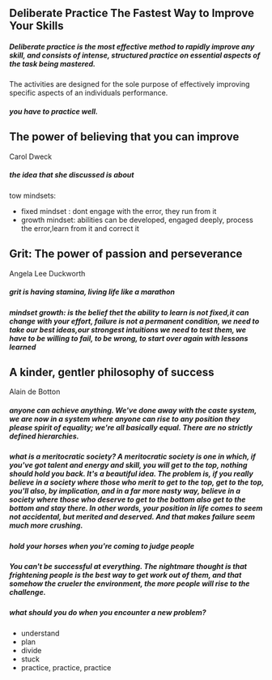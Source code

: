 ## Deliberate Practice The Fastest Way to Improve Your Skills
##### Deliberate practice is the most effective method to rapidly improve any skill, and consists of intense, structured practice on essential aspects of the task being mastered.
The activities are designed for the sole purpose of effectively improving specific aspects of an individuals performance.

##### you have to practice well.

## The power of believing that you can improve
Carol Dweck

##### the idea that she discussed is about
tow mindsets:
- fixed mindset : dont engage with the error, they run from it
- growth mindset: abilities can be developed, engaged deeply, process the error,learn from it and correct it  



## Grit: The power of passion and perseverance
Angela Lee Duckworth
##### grit is having stamina, living life like a marathon
##### mindset growth: is the belief thet the ability to learn is not fixed,it can change with your effort, failure is not a permanent condition, we need to take our best ideas,our strongest intuitions we need to test them, we have to be willing to fail, to be wrong, to start over again with lessons learned 

## A kinder, gentler philosophy of success
Alain de Botton

#####  anyone can achieve anything. We've done away with the caste system, we are now in a system where anyone can rise to any position they please spirit of equality; we're all basically equal. There are no strictly defined hierarchies. 

##### what is a meritocratic society? A meritocratic society is one in which, if you've got talent and energy and skill, you will get to the top, nothing should hold you back. It's a beautiful idea. The problem is, if you really believe in a society where those who merit to get to the top, get to the top, you'll also, by implication, and in a far more nasty way, believe in a society where those who deserve to get to the bottom also get to the bottom and stay there. In other words, your position in life comes to seem not accidental, but merited and deserved. And that makes failure seem much more crushing.

##### hold your horses when you're coming to judge people
##### You can't be successful at everything.  The nightmare thought is that frightening people is the best way to get work out of them, and that somehow the crueler the environment, the more people will rise to the challenge.

##### what should you do when you encounter a new problem?
- understand
- plan
- divide 
- stuck 
- practice, practice, practice

